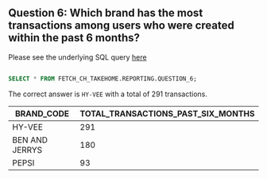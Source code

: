 ## Question 6: Which brand has the most transactions among users who were created within the past 6 months?

Please see the underlying SQL query [here](https://github.com/connorpheraty/fetch_rewards_takehome_ch/blob/main/snowflake_models/question_6.sql)

```sql

SELECT * FROM FETCH_CH_TAKEHOME.REPORTING.QUESTION_6;
```

The correct answer is `HY-VEE` with a total of 291 transactions.

| BRAND_CODE       | TOTAL_TRANSACTIONS_PAST_SIX_MONTHS |
|------------------|------------------------------------|
| HY-VEE           | 291                                |
| BEN AND JERRYS   | 180                                |
| PEPSI            | 93                                 |